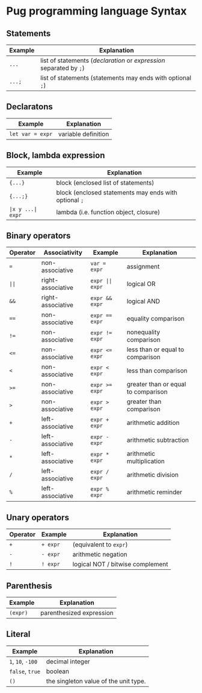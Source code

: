 # Pug programming language Syntax

## Statements

| Example | Explanation                                                         |
| ------- | ------------------------------------------------------------------- |
| `...`   | list of statements (*declaration* or *expression* separated by `;`) |
| `...;`  | list of statements (statements may ends with optional `;`)          |

## Declaratons

| Example          | Explanation         |
| ---------------- | ------------------- |
| `let var = expr` | variable definition |

## Block, lambda expression

| Example                               | Explanation                                           |
| ------------------------------------- | ----------------------------------------------------- |
| `{...}`                               | block (enclosed list of statements)                   |
| `{...;}`                              | block (enclosed statements may ends with optional `;` |
| <code>&#124;x y ...&#124; expr</code> | lambda (i.e. function object, closure)                |

## Binary operators

| Operator                  | Associativity     | Example                             | Explanation                         |
| ------------------------- | ----------------- | ----------------------------------- | ----------------------------------- |
| `=`                       | non-associative   | `var = expr`                        | assignment                          |
| <code>&#124;&#124;</code> | right-associative | <code>expr &#124;&#124; expr</code> | logical OR                          |
| `&&`                      | right-associative | `expr && expr`                      | logical AND                         |
| `==`                      | non-associative   | `expr == expr`                      | equality comparison                 |
| `!=`                      | non-associative   | `expr != expr`                      | nonequality comparison              |
| `<=`                      | non-associative   | `expr <= expr`                      | less than or equal to comparison    |
| `<`                       | non-associative   | `expr < expr`                       | less than comparison                |
| `>=`                      | non-associative   | `expr >= expr`                      | greater than or equal to comparison |
| `>`                       | non-associative   | `expr > expr`                       | greater than comparison             |
| `+`                       | left-associative  | `expr + expr`                       | arithmetic addition                 |
| `-`                       | left-associative  | `expr - expr`                       | arithmetic subtraction              |
| `*`                       | left-associative  | `expr * expr`                       | arithmetic multiplication           |
| `/`                       | left-associative  | `expr / expr`                       | arithmetic division                 |
| `%`                       | left-associative  | `expr % expr`                       | arithmetic reminder                 |

## Unary operators

| Operator | Example  | Explanation                      |
| -------- | -------- | -------------------------------- |
| `+`      | `+ expr` | (equivalent to `expr`)           |
| `-`      | `- expr` | arithmetic negation              |
| `!`      | `! expr` | logical NOT / bitwise complement |

## Parenthesis

| Example  | Explanation              |
| -------- | ------------------------ |
| `(expr)` | parenthesized expression |

## Literal

| Example           | Explanation                           |
| ----------------- | ------------------------------------- |
| `1`, `10`, `-100` | decimal integer                       |
| `false`, `true`   | boolean                               |
| `()`              | the singleton value of the unit type. |
